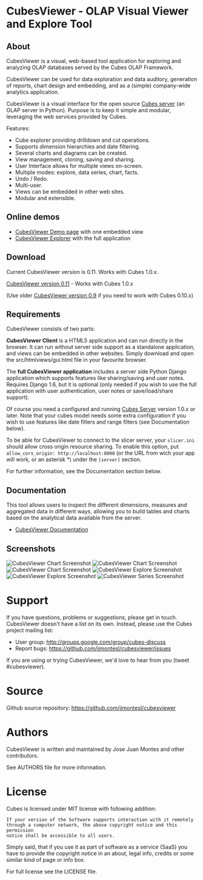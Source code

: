 CubesViewer - OLAP Visual Viewer and Explore Tool
=================================================

About
-----


CubesViewer is a visual, web-based tool application for exploring and analyzing
OLAP databases served by the Cubes OLAP Framework.

CubesViewer can be used for data exploration and data auditory,
generation of reports, chart design and embedding,
and as a (simple) company-wide analytics application.

CubesViewer is a visual interface for the
open source [Cubes server](http://databrewery.org/cubes.html) (an OLAP server in Python).
Purpose is to keep it simple and modular, leveraging the web services
provided by Cubes.


Features:

* Cube explorer providing drilldown and cut operations.
* Supports dimension hierarchies and date filtering.
* Several charts and diagrams can be created.
* View management, cloning, saving and sharing.
* User Interface allows for multiple views on-screen.
* Multiple modes: explore, data series, chart, facts.
* Undo / Redo.
* Multi-user.
* Views can be embedded in other web sites.
* Modular and extensible.

Online demos
------------

* [CubesViewer Demo page](http://jjmontesl.github.io/cubesviewer/index.html) with one embedded view
* [CubesViewer Explorer](http://jjmontesl.github.io/cubesviewer/cv.html) with the full application

Download
------------

Current CubesViewer version is 0.11. Works with Cubes 1.0.x.

[CubesViewer version 0.11](https://github.com/jjmontesl/cubesviewer/archive/v0.11.zip) - Works with Cubes 1.0.x

(Use older [CubesViewer version 0.9](https://github.com/jjmontesl/cubesviewer/archive/v0.9.zip) if you need to work with Cubes 0.10.x)

Requirements
------------

CubesViewer consists of two parts:

**CubesViewer Client** is a HTML5 application and can run directly in the browser.
It can run without server side support as a standalone application, and
views can be embedded in other websites. Simply
download and open the src/htmlviews/gui.html file in your favourite browser.

The **full CubesViewer application** includes a server side Python Django application which supports features
like sharing/saving and user notes. Requires Django 1.6, but it is optional
(only needed if you wish to use the full application with user authentication, user notes
or save/load/share support).

Of course you need a configured and running [Cubes Server](http://databrewery.org/cubes.html) version 1.0.x or later.
Note that your cubes model needs some extra configuration if you wish to use features like date
filters and range filters (see Documentation below).

To be able for CubesViewer to connect to the slicer server, your `slicer.ini` should allow cross origin resource
sharing. To enable this option, put `allow_cors_origin: http://localhost:8000` (or the URL from wich your app will work,
or an asterisk *) under the `[server]` section.

For further information, see the Documentation section below.

Documentation
-------------

This tool allows users to inspect the different dimensions, measures and
aggregated data in different ways, allowing you to build tables and charts
based on the analytical data available from the server.

* [CubesViewer Documentation](https://github.com/jjmontesl/cubesviewer/blob/master/doc/guide/index.md)

Screenshots
-----------

![CubesViewer Chart Screenshot](https://raw.github.com/jjmontesl/cubesviewer/master/doc/screenshots/view-chart-2.png "CubesViewer Chart")
![CubesViewer Chart Screenshot](https://raw.github.com/jjmontesl/cubesviewer/master/doc/screenshots/view-chart-3-notes.png "CubesViewer Chart")
![CubesViewer Chart Screenshot](https://raw.github.com/jjmontesl/cubesviewer/master/doc/screenshots/view-chart-1.png "CubesViewer Chart")
![CubesViewer Explore Screenshot](https://raw.github.com/jjmontesl/cubesviewer/master/doc/screenshots/view-explore-1.png "CubesViewer Explore")
![CubesViewer Explore Screenshot](https://raw.github.com/jjmontesl/cubesviewer/master/doc/screenshots/view-explore-2.png "CubesViewer Explore")
![CubesViewer Series Screenshot](https://raw.github.com/jjmontesl/cubesviewer/master/doc/screenshots/view-series-1.png "CubesViewer Series")

Support
=======

If you have questions, problems or suggestions, please get in touch.
CubesViewer doesn't have a list on its own. Instead, please use
the Cubes project mailing list:

* User group: http://groups.google.com/group/cubes-discuss
* Report bugs: https://github.com/jjmontesl/cubesviewer/issues

If you are using or trying CubesViewer, we'd love to hear from you (tweet #cubesviewer).

Source
======

Github source repository: https://github.com/jjmontesl/cubesviewer

Authors
=======

CubesViewer is written and maintained by Jose Juan Montes
and other contributors.

See AUTHORS file for more information.

License
=======

Cubes is licensed under MIT license with following addition:

    If your version of the Software supports interaction with it remotely
    through a computer network, the above copyright notice and this permission
    notice shall be accessible to all users.

Simply said, that if you use it as part of software as a service (SaaS) you
have to provide the copyright notice in an about, legal info, credits or some
similar kind of page or info box.

For full license see the LICENSE file.

